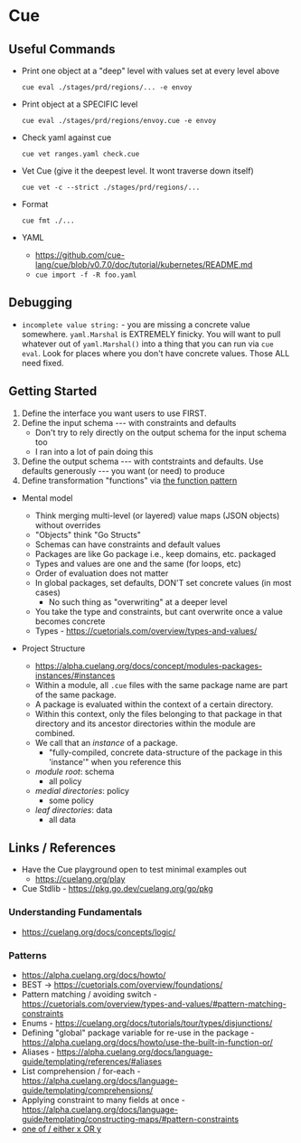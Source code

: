 # Cue

## Useful Commands

- Print one object at a "deep" level with values set at every level above

    ```
    cue eval ./stages/prd/regions/... -e envoy
    ```

- Print object at a SPECIFIC level

    ```
    cue eval ./stages/prd/regions/envoy.cue -e envoy
    ```

- Check yaml against cue

    ```
    cue vet ranges.yaml check.cue
    ```

- Vet Cue (give it the deepest level. It wont traverse down itself)

    ```
    cue vet -c --strict ./stages/prd/regions/...
    ```

- Format

    ```
    cue fmt ./...
    ```

- YAML
	- https://github.com/cue-lang/cue/blob/v0.7.0/doc/tutorial/kubernetes/README.md
	- `cue import -f -R foo.yaml` 

## Debugging
- `incomplete value string:` - you are missing a concrete value somewhere.
`yaml.Marshal` is EXTREMELY finicky. You will want to pull whatever out of
`yaml.Marshal()` into a thing that you can run via `cue eval`. Look for places
where you don't have concrete values. Those ALL need fixed. 

## Getting Started

1. Define the interface you want users to use FIRST.
1. Define the input schema --- with constraints and defaults
    - Don't try to rely directly on the output schema for the input schema too
    - I ran into a lot of pain doing this
1. Define the output schema --- with contstraints and defaults. Use defaults generously --- you want (or need) to produce
1. Define transformation "functions" via [the function pattern](https://cuetorials.com/patterns/functions/)

- Mental model
	- Think merging multi-level (or layered) value maps (JSON objects) without overrides
	- "Objects" think "Go Structs"
	- Schemas can have constraints and default values
	- Packages are like Go package i.e., keep domains, etc. packaged
	- Types and values are one and the same (for loops, etc)
    - Order of evaluation does not matter
	- In global packages, set defaults, DON'T set concrete values (in most cases)
		- No such thing as "overwriting" at a deeper level
	- You take the type and constraints, but cant overwrite once a value becomes concrete
    - Types - https://cuetorials.com/overview/types-and-values/ 

- Project Structure
	- https://alpha.cuelang.org/docs/concept/modules-packages-instances/#instances
	- Within a module, all `.cue` files with the same package name are part of the same package. 
	- A package is evaluated within the context of a certain directory. 
	- Within this context, only the files belonging to that package in that directory and its ancestor directories within the module are combined. 
	- We call that an _instance_ of a package.
		- "fully-compiled, concrete data-structure of the package in this 'instance'" when you reference this
	- _module root_: schema
		- all policy
	- _medial directories_: policy
		- some policy
	- _leaf directories_: data
		- all data

## Links / References

- Have the Cue playground open to test minimal examples out
    - https://cuelang.org/play
- Cue Stdlib -  https://pkg.go.dev/cuelang.org/go/pkg 

### Understanding Fundamentals

- https://cuelang.org/docs/concepts/logic/

### Patterns

- https://alpha.cuelang.org/docs/howto/ 
- BEST -> https://cuetorials.com/overview/foundations/
- Pattern matching / avoiding switch - https://cuetorials.com/overview/types-and-values/#pattern-matching-constraints
- Enums - https://cuelang.org/docs/tutorials/tour/types/disjunctions/
- Defining "global" package variable for re-use in the package - https://alpha.cuelang.org/docs/howto/use-the-built-in-function-or/
- Aliases - https://alpha.cuelang.org/docs/language-guide/templating/references/#aliases
- List comprehension / for-each - https://alpha.cuelang.org/docs/language-guide/templating/comprehensions/
- Applying constraint to many fields at once - https://alpha.cuelang.org/docs/language-guide/templating/constructing-maps/#pattern-constraints
- [one of / either x OR y](https://cuetorials.com/patterns/fields/#oneof)
